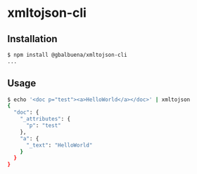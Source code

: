 # xmltojson-cli

## Installation

```bash
$ npm install @gbalbuena/xmltojson-cli
...
```

## Usage

```bash
$ echo '<doc p="test"><a>HelloWorld</a></doc>' | xmltojson
{
  "doc": {
    "_attributes": {
      "p": "test"
    },
    "a": {
      "_text": "HelloWorld"
    }
  }
}
```

